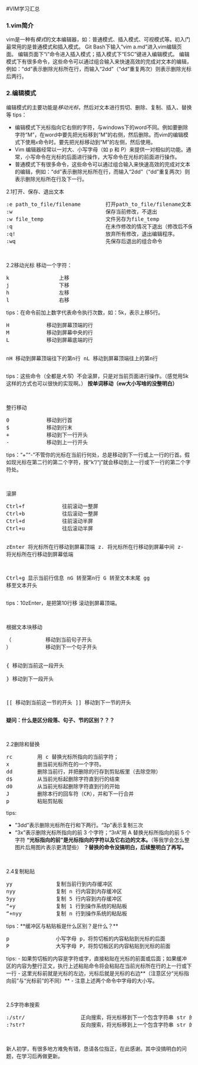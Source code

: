 #VIM学习汇总
### 1.vim简介
vim是一种有*模式*的文本编辑器，如：普通模式、插入模式、可视模式等。初入门最常用的是普通模式和插入模式。
Git Bash下输入“vim a.md”进入vim编辑页面。
编辑页面下“i”命令进入插入模式；插入模式下“ESC”键进入编辑模式。
编辑模式下有很多命令，这些命令可以通过组合输入来快速高效的完成对文本的编辑，例如：“dd”表示删除光标所在行，而输入“2dd”（“dd”重复两次）则表示删除光标后两行。
### 2.编辑模式
编辑模式的主要功能是*移动光标*，然后对文本进行剪切、删除、复制、插入、替换等
tips：

 - 编辑模式下光标指向它右侧的字符，与windows下的word不同。例如要删除字符“M”，在word中要先把光标移到“M”的右侧，然后删除。而vim的编辑模式下使用<code>*x*</code>命令时。要先把光标移动到“M”的左侧，然后使用。
 -  Vim 编辑器经常以一对大、小写字母（如 p 和
   P）来提供一对相似的功能。通常，小写命令在光标的后面进行操作，大写命令在光标的前面进行操作。
 - 普通模式下有很多命令，这些命令可以通过组合输入来快速高效的完成对文本的编辑，例如：“dd”表示删除光标所在行，而输入“2dd”（“dd”重复两次）则表示删除光标所在行及下一行。

2.1打开、保存、退出文本
<pre>
:e path_to_file/filename        打开path_to_file/filename文本
:w                              保存当前修改，不退出
:w file_temp                    文件另存为file_temp
:q                              在未作修改的情况下退出（修改后不保存直接退出会提示）
:q!                             放弃所有修改，退出编辑程序。
:wq                             先保存后退出的组合命令
</pre>
<p>&nbsp;</p>
2.2移动光标
移动一个字符：
<pre>
k                上移
j                下移
h                左移
l                右移
</pre>
tips：在命令前加上数字代表命令执行次数，如：5k，表示上移5行。
<pre>
H            移动到屏幕顶端的行
M            移动到屏幕中央的行
L            移动到屏幕底端的行

nH           移动到屏幕顶端往下的第n行
nL           移动到屏幕顶端往上的第n行
</pre>
tips：这些命令（全都是*大写*）不会滚屏，只是对当前页面进行操作。（感觉用5k这样的方式也可以很快的实现啊。）
**按单词移动（ew大小写啥的没整明白）**
<p>&nbsp;</p>
整行移动
<pre>
0            移动到行首
$            移动到行末
+            移动到下一行开头
-            移动到上一行开头
</pre>
tips：“+”“-”不管你的光标在当前行何处，总是移动到下一行或上一行的行首。假如现光标在第二行的第二个字符，按“k”/“j”就会移动到上一行或下一行的第二个字符处。
<p>&nbsp;</p>
滚屏
<pre>
Ctrl+f            往前滚动一整屏
Ctrl+b            往后滚动一整屏
Ctrl+d            往前滚动半屏
Ctrl+u            往后滚动半屏

zEnter          将光标所在行移动到屏幕顶端
z.              将光标所在行移动到屏幕中间
z-              将光标所在行移动到屏幕低端

Ctrl+g            显示当前行信息
nG                转至第n行
G                 转至文本末尾
gg　　　　　　  　  移至文本开头
</pre>
tips：10zEnter，是把第10行移    滚动到屏幕顶端。
<p>&nbsp;</p>
根据文本块移动
<pre>
（           移动到当前句子开头
）           移动到下一个句子开头

{            移动到当前这一段开头   
}            移动到下一段开头

[[           移动到当前这一节的开头
]]           移动到下一节的开头
</pre>
**疑问：什么是区分段落、句子、节的区别？？？**
<p>&nbsp;</p>
2.2删除和替换
<pre>
rc        用 c 替换光标所指向的当前字符；
x         删当前光标所在的一个字符。
dd        删除当前行，并把删除的行存到剪贴板里（去除空隙）
d$        从当前光标起删除字符直到行的结束
d0        从当前光标起删除字符直到行的开始
J         删除本行的回车符（CR），并和下一行合并
p         粘贴剪贴板
</pre>
tips:

 - "3dd”表示删除光标所在行和下两行。“3p”表示复制三次
 - “3x”表示删除光标所指向的前 3 个字符；“3rA”用 A 替换光标所指向的前 5 个字符
**“光标指向的前”是光标指向的字符以及它右边的文本。**（等我学会怎么整图片后用图片表示更清楚些）
**？替换的命令没搞明白，后续整明白了再写。**
<p>&nbsp;</p>
2.4复制粘贴
<pre>
yy              复制当前行到内存缓冲区
nyy             复制 n 行内容到内存缓冲区
5yy             复制 5 行内容到内存缓冲区
“+y             复制 1 行到操作系统的粘贴板
“+nyy           复制 n 行到操作系统的粘贴板
</pre>
tips：**缓冲区与粘贴板是什么区别？是什么？**
<pre>
p               小写字母 p，将剪切板的内容粘贴到光标的后面
P               大写字母 P，将剪切板区的内容粘贴到光标的前面
</pre>
tips:
 - 如果剪切板的内容是字符或字，直接粘贴在光标的前面或后面；如果缓冲区的内容为整行正文，执行上述粘贴命令将会粘贴在当前光标所在行的上一行或下一行
 - 这里光标前就是光标的左边，光标后就是光标的右边**（注意区分“光标指向前”与“光标前”的不同）**
 - 注意上述两个命令中字母的大小写。
 <p>&nbsp;</p>
2.5字符串搜索
<pre>
:/str/                  正向搜索，将光标移到下一个包含字符串 str 的行
:?str?                  反向搜索，将光标移到上一个包含字符串 str 的行
</pre>
<p>&nbsp;</p>
新人初学，有很多地方难免有错，恳请各位指正，在此感谢。其中没搞明白的问题，在学习后再做更新。